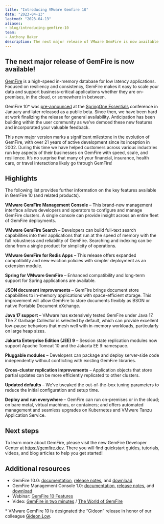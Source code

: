 ```yaml
---
title: "Introducing VMware Gemfire 10"
date: "2023-04-13"
lastmod: "2023-04-13"
aliases:
- blog/introducing-gemfire-10
team:
- Anthony Baker
description: The next major release of VMware GemFire is now available! 
---
```


## The next major release of GemFire is now available! 

[GemFire](https://www.vmware.com/products/gemfire.html) is a high-speed in-memory database for low latency applications. Focused on resiliency and consistency, GemFire makes it easy to scale your data and support business-critical applications whether they are on-premises, in the cloud, or somewhere in between.

GemFire 10* was [pre-announced](https://tanzu.vmware.com/content/blog/vmware-gemfire-10-beta-news) at the [SpringOne Essentials](https://tanzu.vmware.com/content/blog/springone-essentials-2023-news) conference in January and later released as a public beta. Since then, we have been hard at work finalizing the release for general availability. Anticipation has been building within the user community as we’ve demoed these new features and incorporated your valuable feedback. 

This new major version marks a significant milestone in the evolution of GemFire, with over 21 years of active development since its inception in 2002. During this time we have helped customers across various industries run key aspects of their businesses on GemFire with speed, scale, and resilience. It’s no surprise that many of your financial, insurance, health care, or travel interactions likely go through GemFire!

## Highlights

The following list provides further information on the key features available in GemFire 10 (and related products).

**VMware GemFire Management Console** – This brand-new management interface allows developers and operators to configure and manage GemFire clusters. A single console can provide insight across an entire fleet of GemFire deployments.

**VMware GemFire Search** – Developers can build full-text search capabilities into their applications that run at the speed of memory with the full robustness and reliability of GemFire. Searching and indexing can be done from a single product for simplicity of operations.

**VMware GemFire for Redis Apps** – This release offers expanded compatibility and new eviction policies with simpler deployment as an extension module.

**Spring for VMware GemFire** – Enhanced compatibility and long-term support for Spring applications are available.

**JSON document improvements** – GemFire brings document store capabilities to in-memory applications with space-efficient storage. This improvement will allow GemFire to store documents flexibly as BSON or native Portable Document eXchange.

**Java 17 support** – VMware has extensively tested GemFire under Java 17. The Z Garbage Collector is selected by default, which can provide excellent low-pause behaviors that mesh well with in-memory workloads, particularly on large heap sizes.

**Jakarta Enterprise Edition (JEE) 9** – Session state replication modules now support Apache Tomcat 10 and the Jakarta EE 9 namespace.

**Pluggable modules** – Developers can package and deploy server-side code independently without conflicting with existing GemFire libraries.

**Cross-cluster replication improvements** – Application objects that store partial updates can be more efficiently replicated to other clusters.

**Updated defaults** – We’ve tweaked the out-of-the-box tuning parameters to reduce the initial configuration and setup time.

**Deploy and run everywhere** – GemFire can run on-premises or in the cloud; on bare metal, virtual machines, or containers; and offers automated management and seamless upgrades on Kubernetes and VMware Tanzu Application Service.

## Next steps

To learn more about GemFire, please visit the new GemFire Developer Center at https://gemfire.dev. There you will find quickstart guides, tutorials, videos, and blog articles to help you get started!

## Additional resources

- GemFire 10.0: [documentation](https://docs.vmware.com/en/VMware-GemFire/10.0/gf/about_gemfire.html), [release notes](https://docs.vmware.com/en/VMware-GemFire/10.0/gf/release_notes.html), and [download](https://network.tanzu.vmware.com/products/pivotal-gemfire/)
- GemFire Management Console 1.0: [documentation](https://docs.vmware.com/en/VMware-GemFire-Management-Console/1.0/gfmc/index.html), [release notes](https://docs.vmware.com/en/VMware-GemFire-Management-Console/1.0/gfmc/release_notes.html), and [download](https://network.tanzu.vmware.com/products/gemfire-management-console/)
- Webinar: [GemFire 10 Features](videos/gemfire-10.0-beta-open)
- Video: [GemFire in two minutes](videos/gemfire-in-two-minutes) / [The World of GemFire](videos/the-world-of-gemfire)


\* VMware GemFire 10 is designated the “Gideon” release in honor of our colleague [Gideon Low](remembering-gideon-low).
